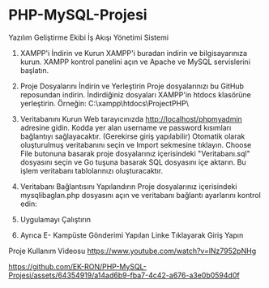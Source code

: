 # PHP-MySQL-Projesi
Yazılım Geliştirme Ekibi İş Akışı Yönetimi Sistemi

1. XAMPP'i İndirin ve Kurun
XAMPP'i buradan indirin ve bilgisayarınıza kurun.
XAMPP kontrol panelini açın ve Apache ve MySQL servislerini başlatın.

2. Proje Dosyalarını İndirin ve Yerleştirin
Proje dosyalarınızı bu GitHub reposundan indirin.
İndirdiğiniz dosyaları XAMPP'in htdocs klasörüne yerleştirin. Örneğin: C:\xampp\htdocs\ProjectPHP\

3. Veritabanını Kurun
Web tarayıcınızda [http://localhost/phpmyadmin](http://95.130.171.20/phpmyadmin) adresine gidin. Kodda yer alan username ve password kısımları bağlantıyı sağlayacaktır. (Gerekirse giriş yapılabilir)
Otomatik olarak oluşturulmuş veritabanını seçin ve Import sekmesine tıklayın.
Choose File butonuna basarak proje dosyalarınız içerisindeki "Veritabanı.sql" dosyasını seçin ve Go tuşuna basarak SQL dosyasını içe aktarın. Bu işlem veritabanı tablolarınızı oluşturacaktır.

4. Veritabanı Bağlantısını Yapılandırın
Proje dosyalarınız içerisindeki mysqlibaglan.php dosyasını açın ve veritabanı bağlantı ayarlarını kontrol edin:

5. Uygulamayı Çalıştırın
  
6. Ayrıca E- Kampüste Gönderimi Yapılan Linke Tıklayarak Giriş Yapın

Proje Kullanım Videosu
https://www.youtube.com/watch?v=lNz7952pNHg



https://github.com/EK-RON/PHP-MySQL-Projesi/assets/64354919/a14ad6b9-fba7-4c42-a676-a3e0b0594d0f


